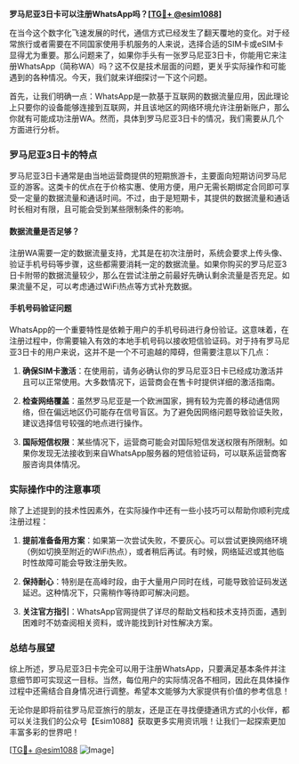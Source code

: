 **罗马尼亚3日卡可以注册WhatsApp吗？[[TG💪+ @esim1088](https://t.me/s/esim1088)]**

在当今这个数字化飞速发展的时代，通信方式已经发生了翻天覆地的变化。对于经常旅行或者需要在不同国家使用手机服务的人来说，选择合适的SIM卡或eSIM卡显得尤为重要。那么问题来了，如果你手头有一张罗马尼亚3日卡，你能用它来注册WhatsApp（简称WA）吗？这不仅是技术层面的问题，更关乎实际操作和可能遇到的各种情况。今天，我们就来详细探讨一下这个问题。

首先，让我们明确一点：WhatsApp是一款基于互联网的数据流量应用，因此理论上只要你的设备能够连接到互联网，并且该地区的网络环境允许注册新账户，那么你就有可能成功注册WA。然而，具体到罗马尼亚3日卡的情况，我们需要从几个方面进行分析。

### 罗马尼亚3日卡的特点

罗马尼亚3日卡通常是由当地运营商提供的短期旅游卡，主要面向短期访问罗马尼亚的游客。这类卡的优点在于价格实惠、使用方便，用户无需长期绑定合同即可享受一定量的数据流量和通话时间。不过，由于是短期卡，其提供的数据流量和通话时长相对有限，且可能会受到某些限制条件的影响。

#### 数据流量是否足够？

注册WA需要一定的数据流量支持，尤其是在初次注册时，系统会要求上传头像、验证手机号码等步骤，这些都需要消耗一定的数据流量。如果你购买的罗马尼亚3日卡附带的数据流量较少，那么在尝试注册之前最好先确认剩余流量是否充足。如果流量不足，可以考虑通过WiFi热点等方式补充数据。

#### 手机号码验证问题

WhatsApp的一个重要特性是依赖于用户的手机号码进行身份验证。这意味着，在注册过程中，你需要输入有效的本地手机号码以接收短信验证码。对于持有罗马尼亚3日卡的用户来说，这并不是一个不可逾越的障碍，但需要注意以下几点：

1. **确保SIM卡激活**：在使用前，请务必确认你的罗马尼亚3日卡已经成功激活并且可以正常使用。大多数情况下，运营商会在售卡时提供详细的激活指南。
   
2. **检查网络覆盖**：虽然罗马尼亚是一个欧洲国家，拥有较为完善的移动通信网络，但在偏远地区仍可能存在信号盲区。为了避免因网络问题导致验证失败，建议选择信号较强的地点进行操作。

3. **国际短信权限**：某些情况下，运营商可能会对国际短信发送权限有所限制。如果你发现无法接收到来自WhatsApp服务器的短信验证码，可以联系运营商客服咨询具体情况。

### 实际操作中的注意事项

除了上述提到的技术性因素外，在实际操作中还有一些小技巧可以帮助你顺利完成注册过程：

1. **提前准备备用方案**：如果第一次尝试失败，不要灰心。可以尝试更换网络环境（例如切换至附近的WiFi热点），或者稍后再试。有时候，网络延迟或其他临时性故障可能会导致注册失败。

2. **保持耐心**：特别是在高峰时段，由于大量用户同时在线，可能导致验证码发送延迟。这种情况下，只需稍作等待即可解决问题。

3. **关注官方指引**：WhatsApp官网提供了详尽的帮助文档和技术支持页面，遇到困难时不妨查阅相关资料，或许能找到针对性解决方案。

### 总结与展望

综上所述，罗马尼亚3日卡完全可以用于注册WhatsApp，只要满足基本条件并注意细节即可实现这一目标。当然，每位用户的实际情况各不相同，因此在具体操作过程中还需结合自身情况进行调整。希望本文能够为大家提供有价值的参考信息！

无论你是即将前往罗马尼亚旅行的朋友，还是正在寻找便捷通讯方式的小伙伴，都可以关注我们的公众号【Esim1088】获取更多实用资讯哦！让我们一起探索更加丰富多彩的世界吧！

[[TG💪+ @esim1088](https://t.me/s/esim1088) ![Image](https://i.postimg.cc/4NQfJmqS/Snipaste-2025-05-13-00-14-12.png)]